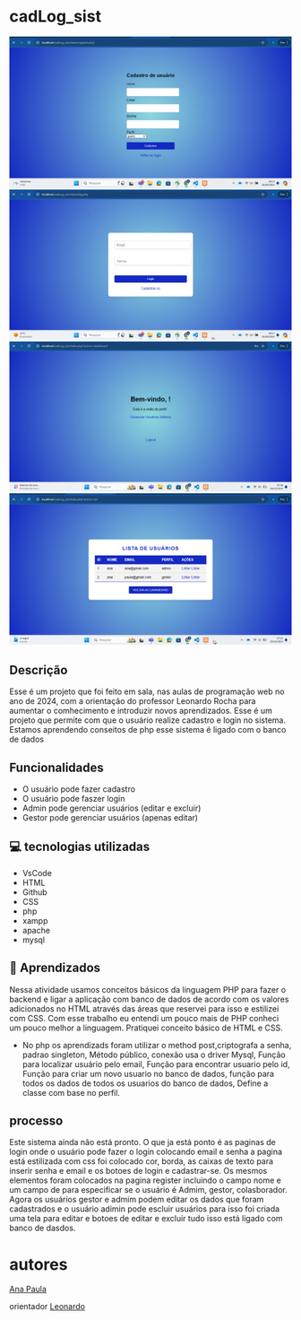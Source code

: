 # cadLog_sist
![img](img/telacad.png)
![img](img/telalog.png)
![img](img/telabemvindo.png)
![img](img/telalista.png)
## Descrição
 
 Esse é um projeto que foi feito em sala, nas aulas de programação web no ano de 2024, com a orientação do professor Leonardo Rocha para aumentar o comhecimento e introduzir novos aprendizados. Esse é um projeto que permite com que o usuário realize  cadastro e login no sistema. Estamos aprendendo conseitos de php esse sistema é ligado com o banco de dados
 
 
 
## Funcionalidades
 * O usuário pode fazer cadastro
 * O usuário pode faszer login
 *  Admin pode gerenciar usuários (editar e excluir)
 * Gestor pode gerenciar usuários (apenas editar)
 

 
## 💻 tecnologias utilizadas
 
* VsCode
 * HTML
 * Github
 * CSS
* php
* xampp
* apache
* mysql

## 📄 Aprendizados
Nessa atividade usamos conceitos básicos da linguagem PHP para fazer o backend e ligar a aplicação com banco de dados de acordo com os valores adicionados no HTML através das áreas que reservei para isso e estilizei com CSS.
  Com esse trabalho eu entendi um pouco mais de PHP conheci um pouco melhor a linguagem.
Pratiquei conceito básico de HTML e CSS.
* No php os aprendizads foram utilizar o method post,criptografa a senha, padrao singleton, Método público, conexão usa o driver Mysql, Função para localizar usuário pelo email, Função para encontrar usuario pelo id, Função para criar um novo usuario no banco de dados, função para todos os dados de todos os usuarios do banco de dados, Define a classe com base no perfil.
 ## processo
 Este sistema ainda não está pronto. O que ja está ponto é as paginas de login onde o usuário pode fazer o login colocando  email e senha a pagina está estilizada com css foi colocado cor, borda, as caixas de texto para inserir senha e email e os botoes de login e cadastrar-se. Os mesmos elementos foram colocados na pagina register incluindo o campo nome e um campo de para especificar se o usuário é Admim, gestor, colasborador. Agora os usuários gestor e admim podem editar os dados que foram cadastrados e o usuário adimin pode escluir usuários para isso foi criada uma tela para editar e botoes de editar e excluir tudo isso está ligado com banco de dasdos.


 
 
 
# autores
 
[Ana Paula](https://github.com/anapaulacd)
 
orientador [Leonardo](https://github.com/LeonardoRochaMarista)